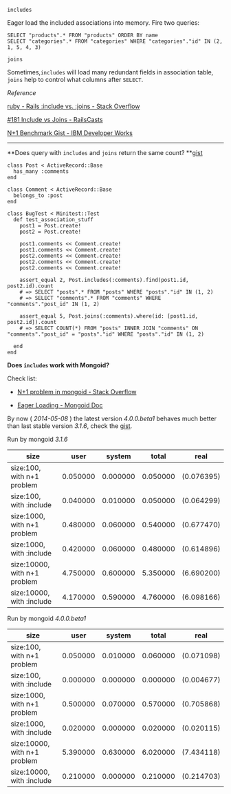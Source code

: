 `includes`


Eager load the included associations into memory. Fire two queries:

	SELECT "products".* FROM "products" ORDER BY name
    SELECT "categories".* FROM "categories" WHERE "categories"."id" IN (2, 1, 5, 4, 3)

`joins`

Sometimes,`includes` will load many redundant fields in association table, `joins` help to control what columns after `SELECT`.

 
*Reference*

[ruby - Rails :include vs. :joins - Stack Overflow](http://stackoverflow.com/questions/1208636/rails-include-vs-joins/10129946)

[#181 Include vs Joins - RailsCasts](http://railscasts.com/episodes/181-include-vs-joins?language=zh&view=asciicast)

[N+1 Benchmark Gist - IBM Developer Works](https://gist.github.com/ifyouseewendy/6d0feb90d76fb894814a)

- - - 

**Does query with `includes` and `joins` return the same count? **[gist](https://gist.github.com/ifyouseewendy/429544e5b8f49a347e95)

```
class Post < ActiveRecord::Base
  has_many :comments
end

class Comment < ActiveRecord::Base
  belongs_to :post
end

class BugTest < Minitest::Test
  def test_association_stuff
    post1 = Post.create!
    post2 = Post.create!

    post1.comments << Comment.create!
    post1.comments << Comment.create!
    post2.comments << Comment.create!
    post2.comments << Comment.create!
    post2.comments << Comment.create!

    assert_equal 2, Post.includes(:comments).find(post1.id, post2.id).count
    # => SELECT "posts".* FROM "posts" WHERE "posts"."id" IN (1, 2)
    # => SELECT "comments".* FROM "comments" WHERE "comments"."post_id" IN (1, 2)

    assert_equal 5, Post.joins(:comments).where(id: [post1.id, post2.id]).count
    # => SELECT COUNT(*) FROM "posts" INNER JOIN "comments" ON "comments"."post_id" = "posts"."id" WHERE "posts"."id" IN (1, 2)

  end
end

```

**Does `includes` work with Mongoid?** 

Check list:

+ [N+1 problem in mongoid - Stack Overflow](http://stackoverflow.com/questions/3912706/n1-problem-in-mongoid)

+ [Eager Loading - Mongoid Doc](http://mongoid.org/en/mongoid/docs/querying.html#queries)

By now ( *2014-05-08* ) the latest version *4.0.0.beta1* behaves much better than last stable version *3.1.6*, check the [gist](https://gist.github.com/ifyouseewendy/0069c0498274d2dd5a6d).

Run by mongoid *3.1.6*

size							| user      | system    | total     | real
------------------------------ | --------- | --------- | --------- | ---------
size:100, with n+1 problem  	| 0.050000  | 0.000000  | 0.050000  | (0.076395)
size:100, with :include  		| 0.040000  | 0.010000  | 0.050000  | (0.064299)
size:1000, with n+1 problem  	| 0.480000  | 0.060000  | 0.540000  | (0.677470)
size:1000, with :include  		| 0.420000  | 0.060000  | 0.480000  | (0.614896)
size:10000, with n+1 problem  	| 4.750000  | 0.600000  | 5.350000  | (6.690200)
size:10000, with :include  		| 4.170000  | 0.590000  | 4.760000  | (6.098166)

Run by mongoid *4.0.0.beta1*

size							| user      | system    | total     | real
------------------------------ | --------- | --------- | --------- | ---------
size:100, with n+1 problem  	| 0.050000  | 0.010000  | 0.060000  | (0.071098)
size:100, with :include  		| 0.000000  | 0.000000  | 0.000000  | (0.004677)
size:1000, with n+1 problem  	| 0.500000  | 0.070000  | 0.570000  | (0.705868)
size:1000, with :include  		| 0.020000  | 0.000000  | 0.020000  | (0.020115)
size:10000, with n+1 problem  	| 5.390000  | 0.630000  | 6.020000  | (7.434118)
size:10000, with :include  		| 0.210000  | 0.000000  | 0.210000  | (0.214703)


